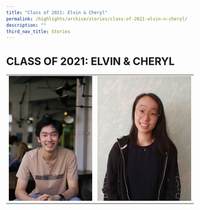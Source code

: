 ```yaml
---
title: "Class of 2021: Elvin & Cheryl"
permalink: /highlights/archive/stories/class-of-2021-elvin-n-cheryl/
description: ""
third_nav_title: Stories
---
```

# CLASS OF 2021: ELVIN & CHERYL

|   |   |
|---|---|
|  ![](/images/Archive/Stories/Elvin.jpeg) | ![](/images/Archive/Stories/Cheryl.jpeg)  |